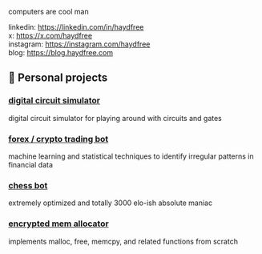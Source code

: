 computers are cool man

linkedin: https://linkedin.com/in/haydfree<br>
x: https://x.com/haydfree<br>
instagram: https://instagram.com/haydfree<br>
blog: https://blog.haydfree.com<br>



## 🚀 Personal projects

### <a href=https://github.com/haydfree/circuitry>digital circuit simulator</a>
<p> digital circuit simulator for playing around with circuits and gates </p>


### <a href=https://github.com/haydfree/stat-arb>forex / crypto trading bot</a>
<p> machine learning and statistical techniques to identify irregular patterns in financial data </p>

### <a href=https://github.com/haydfree/chess_engine>chess bot</a>
<p> extremely optimized and totally 3000 elo-ish absolute maniac </p>

### <a href=https://github.com/haydfree/memalloc>encrypted mem allocator</a>
<p> implements malloc, free, memcpy, and related functions from scratch </p>




